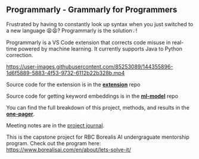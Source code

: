 ## Programmarly - Grammarly for Programmers

Frustrated by having to constantly look up syntax when you just switched to a new language 😩😩?
Programmarly is the solution💡!

Programmarly is a VS Code extension that corrects code misuse in real-time powered by machine learning. It currently supports Java to Python correction.

https://user-images.githubusercontent.com/85253089/144355896-1d6f5889-5883-4f53-9732-6112b22b328b.mp4

Source code for the extension is in the **[extension](https://github.com/Olivia-Chen-Xu/Programmarly/blob/main/extension)** repo

Source code for getting keyword embeddings is in the **[ml-model](https://github.com/Olivia-Chen-Xu/Programmarly/blob/main/ml-model)** repo

You can find the full breakdown of this project, methods, and results in the **[one-pager](https://github.com/Olivia-Chen-Xu/Programmarly/blob/main/one_pager.pdf)**.  

Meeting notes are in the [project journal](https://github.com/Olivia-Chen-Xu/Programmarly/blob/main/project_journal.md).  

This is the capstone project for RBC Borealis AI undergraguate mentorship program. Check out the program here: https://www.borealisai.com/en/about/lets-solve-it/
